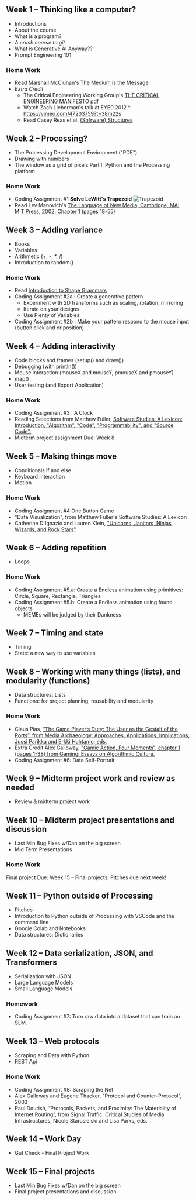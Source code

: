 ## Week 1 – Thinking like a computer?
* Introductions
* About the course
* What is a program?
* _A crash course to git_
* What is Generative AI Anyway??
* Prompt Engineering 101
### Home Work
* Read Marshall McCluhan's [The Medium is the Message](pdfs/mcluhan.mediummessage.pdf)
* _Extra Credit_
  * The Critical Engineering Working Group's [THE CRITICAL ENGINEERING MANIFESTO](https://criticalengineering.org) [pdf](https://criticalengineering.org/ce.pdf)
  * Watch Zach Lieberman's talk at EYE0 2012 * https://vimeo.com/47203759?t=38m22s
  * Read Casey Reas et al. [{Sofrware} Structures](https://artport.whitney.org/commissions/softwarestructures/text.html#structure)

## Week 2 – Processing?
* The Processing Development Environment ("PDE")
* Drawing with numbers
* The window as a grid of pixels
Part I: Python and the Processing platform

### Home Work
* Coding Assignment #1 __Solve LeWitt's Trapezoid__ 
![Trapezoid](images/lewitt-trapezoid.jpeg)
* Read Lev Manovich's [The Language of New Media, Cambridge, MA: MIT Press, 2002. Chapter 1 (pages 18-55)](https://dss-edit.com/plu/Manovich-Lev_The_Language_of_the_New_Media.pdf)

## Week 3 – Adding variance
* Books
* Variables
* Arithmetic (+, -, *, /)
* Introduction to random()
### Home Work
* Read [Introduction to Shape Grammars](pdfs/MIT4_540F18_qa1.pdf)
* Coding Assignment #2a : Create a generative pattern
  * Experiment with 2D transforms such as scaling, rotation, mirroring
  * Iterate on your designs
  * Use Plenty of Variables
* Coding Assignment #2b : Make your pattern respond to the mouse input (button click and or position)

## Week 4 – Adding interactivity
* Code blocks and frames (setup() and draw())
* Debugging (with println())
* Mouse interaction (mouseX and mouseY, pmouseX and pmouseY)
* map()
* User testing (and Export Application)

### Home Work
* Coding Assignment #3 : A Clock
* Reading Selections from Matthew Fuller, [Software Studies: A Lexicon: Introduction, "Algorithm", "Code", "Programmability", and "Source Code".](https://monoskop.org/images/a/a1/Fuller_Matthew_ed_Software_Studies_A_Lexicon.pdf)
* Midterm project assignment Due: Week 8

## Week 5 – Making things move
* Conditionals if and else
* Keyboard interaction
* Motion

### Home Work
* Coding Assignment #4 One Button Game
* "Data Visualization", from Matthew Fuller's Software Studies: A Lexicon
* Catherine D'Ignazio and Lauren Klein, ["Unicorns, Janitors, Ninjas, Wizards, and Rock
Stars"](https://monoskop.org/images/a/a1/Fuller_Matthew_ed_Software_Studies_A_Lexicon.pdf)

## Week 6 – Adding repetition
* Loops

### Home Work
* Coding Assignment #5.a: Create a Endless animation using primitives: Circle, Square, Rectangle, Triangles
* Coding Assignment #5.b: Create a Endless animation using found objects   
    * MEMEs will be judged by their Dankness

## Week 7 – Timing and state
* Timing
* State: a new way to use variables

## Week 8 – Working with many things (lists), and modularity (functions)
* Data structures: Lists
* Functions: for project planning, reusability and modularity

### Home Work
* Claus Pias, [“The Game Player’s Duty: The User as the Gestalt of the Ports”, from Media Archaeology: Approaches, Applications, Implications, Jussi Parikka and Erkki Huhtamo, eds.](pdfs/huhtamo-parikka-media_arch.pdf)
* Extra Credit Alex Galloway, ["Gamic Action, Four Moments", chapter 1 (pages 1-38) from Gaming: Essays on Algorithmic Culture.](pdfs/galloway_gamicaction.pdf)
* Coding Assignment #6: Data Self-Portrait 

## Week 9 – Midterm project work and review as needed
* Review & midterm project work

## Week 10 – Midterm project presentations and discussion
* Last Min Bug Fixes w/Dan on the big screen
* Mid Term Presentations

### Home Work
Final project Due: Week 15 – Final projects, Pitches due next week!

## Week 11 – Python outside of Processing
* Pitches
* Introduction to Python outside of Processing with VSCode and the command line
* Google Colab and Notebooks
* Data structures: Dictionaries

## Week 12 – Data serialization, JSON, and Transformers 
* Serialization with JSON
* Large Language Models
* Small Language Models

### Homework
* Coding Assignment #7: Turn raw data into a dataset that can train an SLM.

## Week 13 – Web protocols
* Scraping and Data with Python
* REST Api

### Home Work
* Coding Assignment #8: Scraping the Net
* Alex Galloway and Eugene Thacker, "Protocol and Counter-Protocol", 2003
* Paul Dourish, “Protocols, Packets, and Proximity: The Materiality of Internet Routing”, from Signal Traffic: Critical Studies of Media Infrastructures, Nicole Starosielski and Lisa Parks, eds.

## Week 14 – Work Day
* Gut Check - Final Project Work

## Week 15 – Final projects
* Last Min Bug Fixes w/Dan on the big screen
* Final project presentations and discussion
